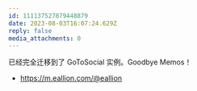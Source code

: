 ```yaml
---
id: 111137527879448879
date: 2023-08-03T16:07:24.629Z
reply: false
media_attachments: 0
---
```


已经完全迁移到了 GoToSocial 实例。Goodbye Memos！

  * [https://m.eallion.com/@eallion ](https://m.eallion.com/@eallion)



